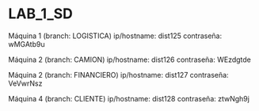 # LAB_1_SD

Máquina 1 (branch: LOGISTICA)
ip/hostname: dist125
contraseña: wMGAtb9u

 
Máquina 2 (branch: CAMION)
ip/hostname: dist126
contraseña:  WEzdgtde

 
Máquina 2 (branch: FINANCIERO)
ip/hostname: dist127
contraseña: VeVwrNsz

 
Máquina 4 (branch: CLIENTE)
ip/hostname: dist128
contraseña: ztwNgh9j
